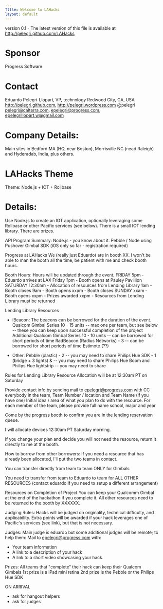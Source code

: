 ```yaml
---
Tttle: Welcome to LAHacks
layout: default
---
```


version 0.1 - The latest version of this file is available at http://pelegri.github.com/LAHacks

# Sponsor
   Progress Software

# Contact
   Eduardo Pelegri-Llopart, VP, technology
   Redwood City, CA, USA
   http://pelegri.github.com, http://pelegri.wordpress.com
   @pelegri
   pelegri@calterra.com, epelegri@progress.com, epelegrillopart.w@gmail.com

# Company Details:
   Main sites in Bedford MA (HQ, near Boston), Morrisville NC (nead Raleigh) and Hyderadab, India, plus others.

# LAHacks Theme
Theme:  Node.js + IOT + Rollbase

# Details:
   Use Node.js to create an IOT application, optionally leveraging some Rollbase or other Pacific services (see below).  There is a small IOT lending library.  There are prizes.


API Program Summary:
   Node.js - you know about it.
   Pebble / Node using Pushover
   Gimbal SDK (iOS only so far - registration required)
   


Progress at LAHacks
   We (really just Eduardo) are in booth XX. I won't be able to man the booth all the time, be patient with me and check booth hours.


Booth Hours:
  Hours will be updated through the event.
  FRIDAY
	5pm - Eduardo arrives at LAX Friday
	?pm - Booth opens at Pauley Pavillion
  SATURDAY
	12:30am - Allocation of resources from Lending Library
        1am - Booth closes
        9am - Booth opens
        xxpm - Booth closes
  SUNDAY
        xxam - Booth opens
        xxpm - Prizes awarded
        xxpm - Resources from Lending Library must be returned

Lending Library Resources

+ iBeacon:
   The beacons can be borrowed for the duration of the event.
   Qualcom Gimbal Series 10 - 15 units
     -- max one per team, but see below
     -- these you can keep upon successful completion of the project
   Additional Qualcom Gimbal Series 10 - 10 units
     -- can be borrowed for short periods of time
   RadBeacon (Radius Networks) - 3
     -- can be borrowed for short periods of time 
   Estimote (??)

+ Other:
   Pebble (plastic) - 2
     -- you may need to share
   Philips Hue SDK - 1 (bridge + 3 lights) &
     -- you may need to share
   Philips Hue Boom and Philips Hue lightstrip
     -- you may need to share
   

Rules for Lending Library
   Resource Allocation will be at 12:30am PT on Saturday

   Provide contact info by sending mail to epelegri@progress.com with
     CC everybody in the team,
     Team Number / location and Team Name (if you have one)
     Initial idea / area of what you plan to do with the resource.
     For each member of the team, please provide
       full name
       school, major and year

   Come by the progress booth to confirm you are in the lending reservation queue.

   I will allocate devices 12:30am PT Saturday morning.
   
   If you change your plan and decide you will not need the resource,
   return it directly to me at the booth.
   
How to borrow from other borrowers:
   If you need a resource that has already been allocated, I'll put the two teams in contact.

   You can transfer directly from team to team ONLY for Gimbals

   You need to transfer from team to Eduardo to team for ALL OTHER RESOURCES
       (contact eduardo if you need to setup a different arrangement)

Resources on Completion of Project
   You can keep your Qualcomm Gimbal at the end of the hackathon if you complete it.
   All other resources need to be returned to the booth by XXXXXX.


Judging Rules:
   Hacks will be judged on originality, technical difficulty, and applicability.
   Extra points will be awarded if your hack leverages one of Pacific's services (see link), but that is not necessary.

Judges:
   Main judge is eduardo but some additional judges will be remote; to help them:
   Mail to epelegri@progress.com with:
   * Your team information
   * A link to a description of your hack
   * A link to a short video showcasing your hack.


Prizes:
   All teams that "complete" their hack can keep their Qualcom Gimbals
   1st prize is a iPad mini retina
   2nd prize is the Pebble or the Philips Hue SDK
   
 
ON ARRIVAL
  * ask for hangout helpers
  * ask for judges

